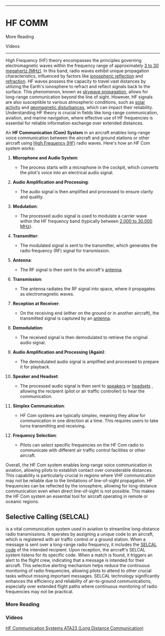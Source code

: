 ------------------------------------------------------------------------------------------------------------
# HF COMM 

More Reading

Videos

------------------------------------------------------------------------------------------------------------

High Frequency (HF) theory encompasses the principles governing electromagnetic waves within the frequency range of approximately [3 to 30 megahertz (MHz)](https://en.wikipedia.org/wiki/High_frequency). In this band, radio waves exhibit unique propagation characteristics, influenced by factors like [ionospheric reflection](https://en.wikipedia.org/wiki/Ionosphere) and [refraction](https://en.wikipedia.org/wiki/Atmospheric_refraction). HF waves possess the capacity to travel vast distances by utilizing the Earth's ionosphere to refract and reflect signals back to the surface. This phenomenon, known as [skywave propagation](https://en.wikipedia.org/wiki/Skywave), allows for long-range communication beyond the line of sight. However, HF signals are also susceptible to various atmospheric conditions, such as [solar activity](https://en.wikipedia.org/wiki/Solar_activity) and [geomagnetic disturbances](https://en.wikipedia.org/wiki/Geomagnetic_storm), which can impact their reliability. Understanding HF theory is crucial in fields like long-range communication, aviation, and marine navigation, where effective use of HF frequencies is essential for reliable information exchange over extended distances.


An **HF Communication (Com) System** in an aircraft enables long-range voice communication between the aircraft and ground stations or other aircraft using [High Frequency (HF)](https://en.wikipedia.org/wiki/High_frequency) radio waves. Here's how an HF Com system works:

1. **Microphone and Audio System**:
   - The process starts with a microphone in the cockpit, which converts the pilot's voice into an electrical audio signal.

2. **Audio Amplification and Processing**:
   - The audio signal is then amplified and processed to ensure clarity and quality.

3. **Modulation**:
   - The processed audio signal is used to modulate a carrier wave within the HF frequency band (typically between [2.000 to 30.000 MHz](https://en.wikipedia.org/wiki/High_frequency)).

4. **Transmitter**:
   - The modulated signal is sent to the transmitter, which generates the radio frequency (RF) signal for transmission.

5. **Antenna**:
   - The RF signal is then sent to the aircraft's [antenna](https://en.wikipedia.org/wiki/Antenna_(radio)).

6. **Transmission**:
   - The antenna radiates the RF signal into space, where it propagates as electromagnetic waves.

7. **Reception at Receiver**:
   - On the receiving end (either on the ground or in another aircraft), the transmitted signal is captured by an [antenna](https://en.wikipedia.org/wiki/Antenna_(radio)).

8. **Demodulation**:
   - The received signal is then demodulated to retrieve the original audio signal.

9. **Audio Amplification and Processing (Again)**:
   - The demodulated audio signal is amplified and processed to prepare it for playback.

10. **Speaker and Headset**:
    - The processed audio signal is then sent to [speakers](https://en.wikipedia.org/wiki/Loudspeaker) or [headsets](https://en.wikipedia.org/wiki/Headset_(audio)) , allowing the recipient (pilot or air traffic controller) to hear the communication.

11. **Simplex Communication**:
    - HF Com systems are typically simplex, meaning they allow for communication in one direction at a time. This requires users to take turns transmitting and receiving.

12. **Frequency Selection**:
    - Pilots can select specific frequencies on the HF Com radio to communicate with different air traffic control facilities or other aircraft.

Overall, the HF Com system enables long-range voice communication in aviation, allowing pilots to establish contact over considerable distances. This capability is particularly crucial in regions where VHF communication may not be reliable due to the limitations of line-of-sight propagation. HF frequencies can be reflected by the ionosphere, allowing for long-distance communication even when direct line-of-sight is not possible. This makes the HF Com system an essential tool for aircraft operating in remote or oceanic regions.

## Selective Calling (SELCAL)

is a vital communication system used in aviation to streamline long-distance radio transmissions. It operates by assigning a unique code to an aircraft, which is registered with air traffic control or a ground station. When a message is sent over a long-range radio frequency, it includes the [SELCAL code](https://en.wikipedia.org/wiki/SELCAL) of the intended recipient. Upon reception, the aircraft's SELCAL system listens for its specific code. When a match is found, it triggers an alert to the flight crew, indicating that a message is intended for their aircraft. This selective alerting mechanism helps reduce the continuous monitoring of radio frequencies, allowing pilots to attend to other crucial tasks without missing important messages. SELCAL technology significantly enhances the efficiency and reliability of air-to-ground communications, especially over extended flight paths where continuous monitoring of radio frequencies may not be practical.





### More Reading

### Videos

[HF Communication Systems ATA23 (Long Distance Communication)](https://youtu.be/ttqLIDBGlEA?si=k5pUx7W8H4Zwl3eE)
